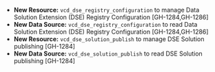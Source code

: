 * **New Resource:** `vcd_dse_registry_configuration` to manage Data Solution Extension (DSE)
  Registry Configuration [GH-1284,GH-1286]
* **New Data Source:** `vcd_dse_registry_configuration` to read Data Solution Extension (DSE)
  Registry Configuration [GH-1284,GH-1286]
* **New Resource:** `vcd_dse_solution_publish` to manage DSE Solution publishing [GH-1284]
* **New Data Source:** `vcd_dse_solution_publish` to read DSE Solution publishing [GH-1284]
